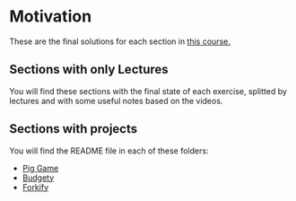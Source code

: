 # Motivation
These are the final solutions for each section in [this course.](https://www.udemy.com/course/the-complete-javascript-course/)

## Sections with only Lectures
You will find these sections with the final state of each exercise, splitted by lectures and with some useful notes based on the videos.

## Sections with projects
You will find the README file in each of these folders:
 - [Pig Game](4-DOM-pig-game/README.md)
 - [Budgety](6-budgety/README.md)
 - [Forkify](9-forkify/README.md)
